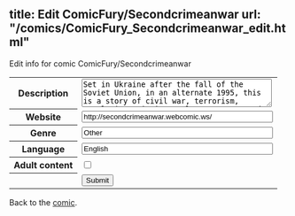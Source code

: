 title: Edit ComicFury/Secondcrimeanwar
url: "/comics/ComicFury_Secondcrimeanwar_edit.html"
---
Edit info for comic ComicFury/Secondcrimeanwar

<form name="comic" action="http://gaepostmail.appspot.com/comic/" method="post">
<table class="comicinfo">
<tr>
<th>Description</th><td><textarea name="description" cols="40" rows="3">Set in Ukraine after the fall of the Soviet Union, in an alternate 1995, this is a story of civil war, terrorism, revolution, missing nuclear weapons, and some of the most disgusting sausages on the planet. Hang on tight and enjoy the ride! Updates every three days, on average, real life permitting.</textarea></td>
</tr>
<tr>
<th>Website</th><td><input type="text" name="url" value="http://secondcrimeanwar.webcomic.ws/" size="40"/></td>
</tr>
<tr>
<th>Genre</th><td><input type="text" name="genre" value="Other" size="40"/></td>
</tr>
<tr>
<th>Language</th><td><input type="text" name="language" value="English" size="40"/></td>
</tr>
<tr>
<th>Adult content</th><td><input type="checkbox" name="adult" value="adult" /></td>
</tr>
<tr>
<th></th><td>
<input type="hidden" name="comic" value="ComicFury_Secondcrimeanwar" />
<input type="submit" name="submit" value="Submit" />
</td>
</tr>
</table>
</form>

Back to the [comic](ComicFury_Secondcrimeanwar.html).
